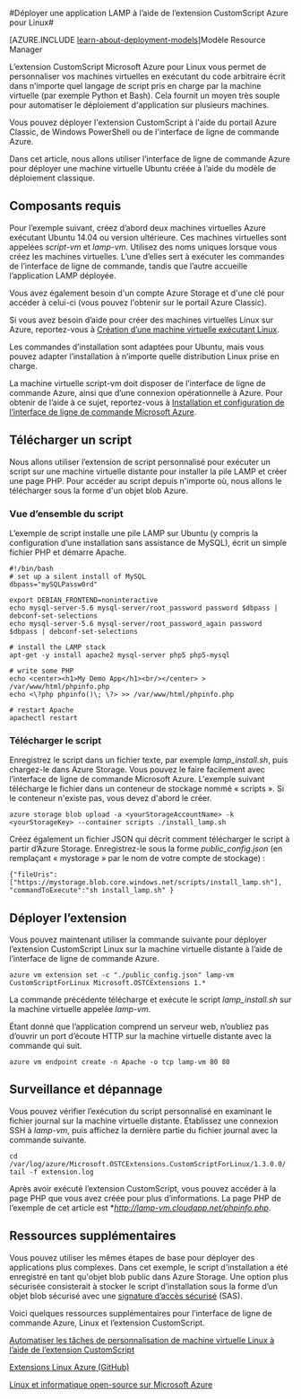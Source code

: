 <properties
	pageTitle="Utilisation de l’extension de script personnalisé sur une machine virtuelle Linux | Microsoft Azure"
	description="Apprenez à utiliser l’extension de script personnalisé Azure pour déployer des applications sur des machines virtuelles Linux dans Azure, créées à l’aide du modèle de déploiement classique."
	editor="tysonn"
	manager="timlt"
	documentationCenter=""
	services="virtual-machines-linux"
	authors="gbowerman"
	tags="azure-service-management"/>

<tags
	ms.service="virtual-machines-linux"
	ms.workload="multiple"
	ms.tgt_pltfrm="linux"
	ms.devlang="na"
	ms.topic="article"
	ms.date="02/23/2015"
	ms.author="guybo"/>

#Déployer une application LAMP à l’aide de l’extension CustomScript Azure pour Linux#

[AZURE.INCLUDE [learn-about-deployment-models](../../includes/learn-about-deployment-models-classic-include.md)]Modèle Resource Manager


L’extension CustomScript Microsoft Azure pour Linux vous permet de personnaliser vos machines virtuelles en exécutant du code arbitraire écrit dans n’importe quel langage de script pris en charge par la machine virtuelle (par exemple Python et Bash). Cela fournit un moyen très souple pour automatiser le déploiement d'application sur plusieurs machines.

Vous pouvez déployer l'extension CustomScript à l'aide du portail Azure Classic, de Windows PowerShell ou de l'interface de ligne de commande Azure.

Dans cet article, nous allons utiliser l’interface de ligne de commande Azure pour déployer une machine virtuelle Ubuntu créée à l’aide du modèle de déploiement classique.

## Composants requis

Pour l’exemple suivant, créez d’abord deux machines virtuelles Azure exécutant Ubuntu 14.04 ou version ultérieure. Ces machines virtuelles sont appelées *script-vm* et *lamp-vm*. Utilisez des noms uniques lorsque vous créez les machines virtuelles. L’une d’elles sert à exécuter les commandes de l’interface de ligne de commande, tandis que l’autre accueille l’application LAMP déployée.

Vous avez également besoin d'un compte Azure Storage et d'une clé pour accéder à celui-ci (vous pouvez l'obtenir sur le portail Azure Classic).

Si vous avez besoin d’aide pour créer des machines virtuelles Linux sur Azure, reportez-vous à [Création d’une machine virtuelle exécutant Linux](virtual-machines-linux-cli-create.md).

Les commandes d’installation sont adaptées pour Ubuntu, mais vous pouvez adapter l’installation à n’importe quelle distribution Linux prise en charge.

La machine virtuelle script-vm doit disposer de l’interface de ligne de commande Azure, ainsi que d’une connexion opérationnelle à Azure. Pour obtenir de l’aide à ce sujet, reportez-vous à [Installation et configuration de l’interface de ligne de commande Microsoft Azure](../xplat-cli-install.md).

## Télécharger un script

Nous allons utiliser l’extension de script personnalisé pour exécuter un script sur une machine virtuelle distante pour installer la pile LAMP et créer une page PHP. Pour accéder au script depuis n'importe où, nous allons le télécharger sous la forme d'un objet blob Azure.

### Vue d’ensemble du script

L’exemple de script installe une pile LAMP sur Ubuntu (y compris la configuration d’une installation sans assistance de MySQL), écrit un simple fichier PHP et démarre Apache.

	#!/bin/bash
	# set up a silent install of MySQL
	dbpass="mySQLPassw0rd"

	export DEBIAN_FRONTEND=noninteractive
	echo mysql-server-5.6 mysql-server/root_password password $dbpass | debconf-set-selections
	echo mysql-server-5.6 mysql-server/root_password_again password $dbpass | debconf-set-selections

	# install the LAMP stack
	apt-get -y install apache2 mysql-server php5 php5-mysql  

	# write some PHP
	echo <center><h1>My Demo App</h1><br/></center> > /var/www/html/phpinfo.php
	echo <\?php phpinfo()\; \?> >> /var/www/html/phpinfo.php

	# restart Apache
	apachectl restart

### Télécharger le script

Enregistrez le script dans un fichier texte, par exemple *lamp\_install.sh*, puis chargez-le dans Azure Storage. Vous pouvez le faire facilement avec l’interface de ligne de commande Microsoft Azure. L'exemple suivant télécharge le fichier dans un conteneur de stockage nommé « scripts ». Si le conteneur n'existe pas, vous devez d'abord le créer.

    azure storage blob upload -a <yourStorageAccountName> -k <yourStorageKey> --container scripts ./install_lamp.sh

Créez également un fichier JSON qui décrit comment télécharger le script à partir d’Azure Storage. Enregistrez-le sous la forme *public\_config.json* (en remplaçant « mystorage » par le nom de votre compte de stockage) :

    {"fileUris":["https://mystorage.blob.core.windows.net/scripts/install_lamp.sh"], "commandToExecute":"sh install_lamp.sh" }


## Déployer l’extension

Vous pouvez maintenant utiliser la commande suivante pour déployer l’extension CustomScript Linux sur la machine virtuelle distante à l’aide de l’interface de ligne de commande Azure.

    azure vm extension set -c "./public_config.json" lamp-vm CustomScriptForLinux Microsoft.OSTCExtensions 1.*

La commande précédente télécharge et exécute le script *lamp\_install.sh* sur la machine virtuelle appelée *lamp-vm*.

Étant donné que l’application comprend un serveur web, n’oubliez pas d’ouvrir un port d’écoute HTTP sur la machine virtuelle distante avec la commande qui suit.

    azure vm endpoint create -n Apache -o tcp lamp-vm 80 80

## Surveillance et dépannage

Vous pouvez vérifier l’exécution du script personnalisé en examinant le fichier journal sur la machine virtuelle distante. Établissez une connexion SSH à *lamp-vm*, puis affichez la dernière partie du fichier journal avec la commande suivante.

    cd /var/log/azure/Microsoft.OSTCExtensions.CustomScriptForLinux/1.3.0.0/
    tail -f extension.log

Après avoir exécuté l’extension CustomScript, vous pouvez accéder à la page PHP que vous avez créée pour plus d’informations. La page PHP de l’exemple de cet article est **http://lamp-vm.cloudapp.net/phpinfo.php*.

## Ressources supplémentaires

Vous pouvez utiliser les mêmes étapes de base pour déployer des applications plus complexes. Dans cet exemple, le script d'installation a été enregistré en tant qu'objet blob public dans Azure Storage. Une option plus sécurisée consisterait à stocker le script d’installation sous la forme d’un objet blob sécurisé avec une [signature d’accès sécurisé](https://msdn.microsoft.com/library/azure/ee395415.aspx) (SAS).

Voici quelques ressources supplémentaires pour l’interface de ligne de commande Azure, Linux et l’extension CustomScript.

[Automatiser les tâches de personnalisation de machine virtuelle Linux à l’aide de l’extension CustomScript](https://azure.microsoft.com/blog/2014/08/20/automate-linux-vm-customization-tasks-using-customscript-extension/)

[Extensions Linux Azure (GitHub)](https://github.com/Azure/azure-linux-extensions)

[Linux et informatique open-source sur Microsoft Azure](virtual-machines-linux-opensource-links.md)

<!---HONumber=AcomDC_0323_2016-->